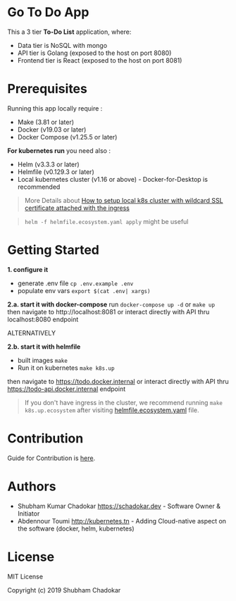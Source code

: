 # Go To Do App

This a 3 tier **To-Do List** application,  where: 

- Data tier is NoSQL with mongo
- API tier is Golang (exposed to the host on port 8080)
- Frontend tier is React (exposed to the host on port 8081)


# Prerequisites 

Running this app locally require :
- Make (3.81 or later)
- Docker (v19.03 or later)
- Docker Compose (v1.25.5 or later)

**For kubernetes run** you need also : 

- Helm (v3.3.3 or later)
- Helmfile (v0.129.3 or later)
- Local kubernetes cluster (v1.16 or above) - Docker-for-Desktop is recommended

> More Details about [How to setup local k8s cluster with wildcard SSL certificate attached with the ingress](https://github.com/kubernetes-tn/guideline-kubernetes-enterprise/blob/master/general/desktop-env-setup.md)

> `helm -f helmfile.ecosystem.yaml apply` might be useful

# Getting Started

**1. configure it**

- generate .env file `cp .env.example .env`
- populate env vars `export $(cat .env| xargs)`

**2.a. start it with docker-compose** run `docker-compose up -d` or `make up`
then navigate to http://localhost:8081 
or interact directly with API thru localhost:8080 endpoint

ALTERNATIVELY

**2.b. start it with helmfile**

- built images `make`
- Run it on kubernetes `make k8s.up`

then navigate to https://todo.docker.internal
or interact directly with API thru https://todo-api.docker.internal endpoint

> If you don't have ingress in the cluster, we recommend running `make k8s.up.ecosystem` after visiting [helmfile.ecosystem.yaml](helmfile.ecosystem.yaml) file.

# Contribution

Guide for Contribution is [here](./CONTRIBUTING.md).

# Authors 

- Shubham Kumar Chadokar <https://schadokar.dev> - Software Owner & Initiator
- Abdennour Toumi <http://kubernetes.tn> - Adding Cloud-native aspect on the software (docker, helm, kubernetes) 

# License

MIT License

Copyright (c) 2019 Shubham Chadokar

